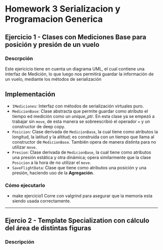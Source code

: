 # Homework 3 Serializacion y Programacion Generica
## **Ejercicio 1 - Clases con Mediciones Base para posición y presión de un vuelo**
### **Descrpción**
Este ejericicio tiene en cuenta un diagrama UML, el cual contiene una interfaz de Medición, lo que luego nos permitirá guardar la información de un vuelo, mediante los métodos de serialización

## **Implementación**
- `IMediciones`: Interfaz con métodos de serialización virtuales puro.
- `MedicionBase`: Clase abstracta que permite guardar como atributo el tiempo ed medición como un *unique_ptr*. En esta clase ya se empezó a trabajar sin `move`, de esta manera se sobreescribió el operador `=` y un constructor de deep copy.
- `Posicion`: Clase derivada de `MedicionBase`, la cual tiene como atributos la longitud, la latitud y la altitud; es construida con un tiempo que llama al constructor de `MedicionBase`. También opera de manera distinta para no utilizar `move`.
- `Presion`: Clase derivada de `MedicionBase`, la cual tiene como atributos una presión estática y otra dinámica; opera similarmente que la clase `Posicion` a la hora de no utilizar el `move`.
- `SaveFlightData`: Clase que tiene como atributos una posición y una presión, haciendo uso de la **Agregación**.

### **Cómo ejecutarlo**
- make ejercicio1
Corre con valgrind para asegurar que la memoria esta siendo usada correctamente.
---
## **Ejercio 2 - Template Specialization con cálculo del área de distintas figuras**
### Descripción

